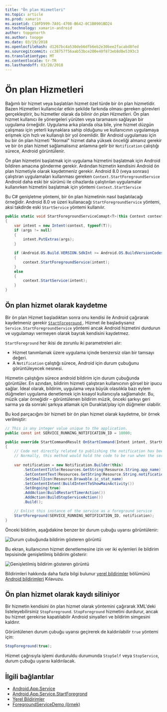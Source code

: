 ```yaml
---
title: "Ön plan Hizmetleri"
ms.topic: article
ms.prod: xamarin
ms.assetid: C10FD999-7A91-4708-B642-0C1B0901BD24
ms.technology: xamarin-android
author: topgenorth
ms.author: toopge
ms.date: 03/19/2018
ms.openlocfilehash: d1267bc4a530deb6dfb6eb2e30bee2facabd8fed
ms.sourcegitcommit: cc38757f56aab53bce200e40f873eb8d0e5393c3
ms.translationtype: MT
ms.contentlocale: tr-TR
ms.lasthandoff: 03/20/2018
---
```

# <a name="foreground-services"></a>Ön plan Hizmetleri

Bağımlı bir hizmet veya başlatılan hizmet özel türde bir ön plan hizmetidir. Bazen Hizmetleri kullanıcılar etkin şekilde farkında olması gereken görevleri gerçekleştirir, bu hizmetler olarak da bilinir _ön plan Hizmetleri_. Ön plan hizmet kullanıcı ile yönergeleri yürüten veya taramasını sağlayan bir uygulama örneğidir. Uygulama arka planda olsa bile, yine hizmet düzgün çalışması için yeterli kaynaklara sahip olduğunu ve kullanıcının uygulamaya erişmek için hızlı ve kullanışlı bir yol önemlidir. Bir Android uygulaması için bu bir ön plan hizmeti "Normal" hizmet daha yüksek önceliği almanız gerekir ve bir ön plan hizmet sağlamalısınız anlamına gelir bir `Notification` çalıştığı sürece, Android görüntülenir.
 
Ön plan hizmetini başlatmak için uygulama hizmetini başlatmak için Android bildiren amacına gönderme gerekir. Ardından hizmetin kendisini Android ön plan hizmetiyle olarak kaydetmeniz gerekir. Android 8.0 (veya sonrası) çalıştıran uygulamaları kullanması gereken `Context.StartForegroundService` Android daha eski bir sürümü ile cihazlarda çalıştırılan uygulamalar kullanırken hizmetini başlatmak için yöntemi `Context.StartService`

Bu C# genişletme yöntemi, bir ön plan hizmetinin nasıl başlatılacağı örneğidir. Android 8.0 ve üzeri kullanacağı `StartForegroundService` yöntemi, aksi takdirde eski `StartService` yöntemi kullanılır.  

```csharp
public static void StartForegroundServiceComapt<T>(this Context context, Bundle args = null) where T : Service
{
    var intent = new Intent(context, typeof(T));
    if (args != null) 
    {
        intent.PutExtras(args);
    }

    if (Android.OS.Build.VERSION.SdkInt >= Android.OS.BuildVersionCodes.O)
    {
        context.StartForegroundService(intent);
    }
    else
    {
        context.StartService(intent);
    }
}
```

## <a name="registering-as-a-foreground-service"></a>Ön plan hizmet olarak kaydetme

Bir ön plan Hizmet başladıktan sonra onu kendisi ile Android çağırarak kaydetmeniz gerekir [ `StartForeground` ](https://developer.xamarin.com/api/member/Android.App.Service.StartForeground/p/System.Int32/Android.App.Notification/). Hizmet ile başladıysanız `Service.StartForegroundService` yöntemi ancak Android hizmetini durdurun ve uygulamayı vermeyen olarak bayrak kendisini kaydetmez.

`StartForeground` her ikisi de zorunlu iki parametreleri alır:
 
* Hizmet tanımlamak üzere uygulama içinde benzersiz olan bir tamsayı değeri.
* A `Notification` çalıştığı sürece, Android için durum çubuğunu görüntüleyecek nesnesi.

Hizmetin çalıştığını sürece android bildirim için durum çubuğunda görüntüler. En azından, bildirim hizmeti çalıştıran kullanıcının görsel bir ipucu sağlar. İdeal olarak, bildirim, uygulama veya büyük olasılıkla bazı eylem düğmeleri uygulama denetlemek için kısayol kullanıcıyla sağlamalıdır. Bu, müzik çalar örneğidir &ndash; görüntülenen bildirim müzik, önceki şarkıyı geri sarma ya da sonraki şarkıya atlamak için Duraklat/play için düğmeler olabilir. 

Bu kod parçacığını bir hizmeti bir ön plan hizmet olarak kaydetme, bir örnek verilmiştir:   

```csharp
// This is any integer value unique to the application.
public const int SERVICE_RUNNING_NOTIFICATION_ID = 10000;

public override StartCommandResult OnStartCommand(Intent intent, StartCommandFlags flags, int startId)
{
    // Code not directly related to publishing the notification has been omitted for clarity.
    // Normally, this method would hold the code to be run when the service is started.
    
    var notification = new Notification.Builder(this)
        .SetContentTitle(Resources.GetString(Resource.String.app_name))
        .SetContentText(Resources.GetString(Resource.String.notification_text))
        .SetSmallIcon(Resource.Drawable.ic_stat_name)
        .SetContentIntent(BuildIntentToShowMainActivity())
        .SetOngoing(true)
        .AddAction(BuildRestartTimerAction())
        .AddAction(BuildStopServiceAction())
        .Build();

    // Enlist this instance of the service as a foreground service
    StartForeground(SERVICE_RUNNING_NOTIFICATION_ID, notification);
}
```

Önceki bildirim, aşağıdakine benzer bir durum çubuğu uyarısı görüntülenir:

![Durum çubuğunda bildirim gösteren görüntü](foreground-services-images/foreground-services-01.png "durum çubuğunda bildirim gösteren görüntü")

Bu ekran, kullanıcının hizmet denetlemesine izin ver iki eylemleri ile bildirim tepsisinde genişletilmiş bildirim gösterir:

![Genişletilmiş bildirim gösteren görüntü](foreground-services-images/foreground-services-02.png "genişletilmiş bildirim gösteren görüntü.")

Bildirimleri hakkında daha fazla bilgi bulunur [yerel bildirimler](~/android/app-fundamentals/notifications/local-notifications.md) bölümünü [Android bildirimleri](~/android/app-fundamentals/notifications/index.md) Kılavuzu.

## <a name="unregistering-as-a-foreground-service"></a>Ön plan hizmet olarak kaydı siliniyor

Bir hizmetin kendisini ön plan hizmet olarak yöntemini çağırarak XML'deki listeleyebilirsiniz `StopForeground`. `StopForeground` hizmetini durdurur, ancak bu hizmet gerekirse kapatılabilir Android sinyalleri ve bildirim simgesini kaldırır.

Görüntülenen durum çubuğu uyarısı geçirerek de kaldırılabilir `true` yöntemi için: 

```csharp
StopForeground(true);
```

Hizmet çağrısıyla işlemi durduruldu durumunda `StopSelf` veya `StopService`, durum çubuğu uyarısı kaldırılacak.

## <a name="related-links"></a>İlgili bağlantılar

- [Android.App.Service](https://developer.xamarin.com/api/type/Android.App.Service/)
- [Android.App.Service.StartForegrond](https://developer.xamarin.com/api/member/Android.App.Service.StartForeground/p/System.Int32/Android.App.Notification/)
- [Yerel Bildirimler](~/android/app-fundamentals/notifications/local-notifications.md)
- [ForegroundServiceDemo (örnek)](https://developer.xamarin.com/samples/monodroid/ApplicationFundamentals/ServiceSamples/ForegroundServiceDemo/)
